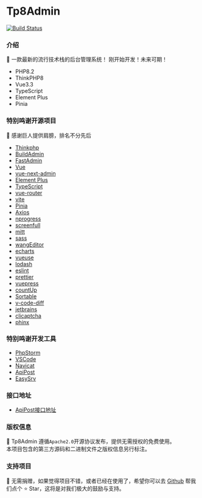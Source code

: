 # Tp8Admin

[![Build Status](https://app.travis-ci.com/tp8admin/tp8admin.svg?branch=main)](https://app.travis-ci.com/tp8admin/tp8admin)

### 介绍
🌈 一款最新的流行技术栈的后台管理系统！ 刚开始开发！未来可期！

- PHP8.2
- ThinkPHP8
- Vue3.3
- TypeScript
- Element Plus
- Pinia

### 特别鸣谢开源项目
🌈 感谢巨人提供肩膀，排名不分先后
- [Thinkphp](http://www.thinkphp.cn/)
- [BuildAdmin](https://gitee.com/wonderful-code/buildadmin)
- [FastAdmin](https://gitee.com/karson/fastadmin)
- [Vue](https://github.com/vuejs/core)
- [vue-next-admin](https://gitee.com/lyt-top/vue-next-admin)
- [Element Plus](https://github.com/element-plus/element-plus)
- [TypeScript](https://github.com/microsoft/TypeScript)
- [vue-router](https://github.com/vuejs/vue-router-next)
- [vite](https://github.com/vitejs/vite)
- [Pinia](https://github.com/vuejs/pinia)
- [Axios](https://github.com/axios/axios)
- [nprogress](https://github.com/rstacruz/nprogress)
- [screenfull](https://github.com/sindresorhus/screenfull.js)
- [mitt](https://github.com/developit/mitt)
- [sass](https://github.com/sass/sass)
- [wangEditor](https://github.com/wangeditor-team/wangEditor)
- [echarts](https://github.com/apache/echarts)
- [vueuse](https://github.com/vueuse/vueuse)
- [lodash](https://github.com/lodash/lodash)
- [eslint](https://github.com/eslint/eslint)
- [prettier](https://github.com/prettier/prettier)
- [vuepress](https://github.com/vuejs/vuepress)
- [countUp](https://github.com/inorganik/countUp.js)
- [Sortable](https://github.com/SortableJS/Sortable)
- [v-code-diff](https://github.com/Shimada666/v-code-diff)
- [jetbrains](https://www.jetbrains.com/)
- [clicaptcha](https://github.com/hooray/clicaptcha)
- [phinx](https://github.com/cakephp/phinx)

### 特别鸣谢开发工具
- [PhpStorm](https://www.jetbrains.com/phpstorm/)
- [VSCode](https://code.visualstudio.com/)
- [Navicat](https://www.navicat.com.cn/)
- [ApiPost](https://www.apipost.cn/)
- [EasySrv](https://github.com/xianyunleo/EasySrv)

### 接口地址
- [ApiPost接口地址](https://console-docs.apipost.cn/preview/c99ded008060d2da/86b091dbdbf38721)

### 版权信息
🌈 Tp8Admin 遵循`Apache2.0`开源协议发布，提供无需授权的免费使用。\
本项目包含的第三方源码和二进制文件之版权信息另行标注。

### 支持项目
🌈 无需捐赠，如果觉得项目不错，或者已经在使用了，希望你可以去 [Github](https://github.com/tp8admin/tp8admin) 帮我们点个 ⭐ Star，这将是对我们极大的鼓励与支持。
